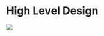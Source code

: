 # High Level Design
![](https://github.com/thomasathul/SDLC_21_Calculator360/blob/main/2_Design/Calculator360_highlevelDesign.jpeg)
